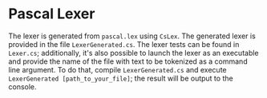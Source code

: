 # Pascal Lexer

The lexer is generated from `pascal.lex` using `CsLex`. The generated lexer is provided in the file `LexerGenerated.cs`. The lexer tests can be found in `Lexer.cs`; additionally, it's also possible to launch the lexer as an executable and provide the name of the file with text to be tokenized as a command line argument. To do that, compile `LexerGenerated.cs` and execute `LexerGenerated [path_to_your_file]`; the result will be output to the console.